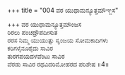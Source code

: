 +++
title = "004 ವರ ಯುಧಾಮನ್ಯೂತ್ತಮೌಞ್ಜಸ"

+++
ವರ ಯುಧಾಮನ್ಯೂತ್ತಮೌಂಜಸ  
ರಿರಲು ಪಂಚದ್ರೌಪದೀಸುತ  
ರರಸ ನಿಮ್ಮ ಯುಯುತ್ಸು ಸೃಂಜಯ ಸೋಮಕಾದಿಗಳು  
ಕರಿಗಳೈನೂರೈದು ಸಾವಿರ   
ತುರಗಪಯದಳವೆಂಟು ಸಾವಿರ  
ವೆರಡು ಸಾವಿರ ರಥವಿದರಿಮೋಹರದ ಪರಿಶೇಷ     ॥4॥